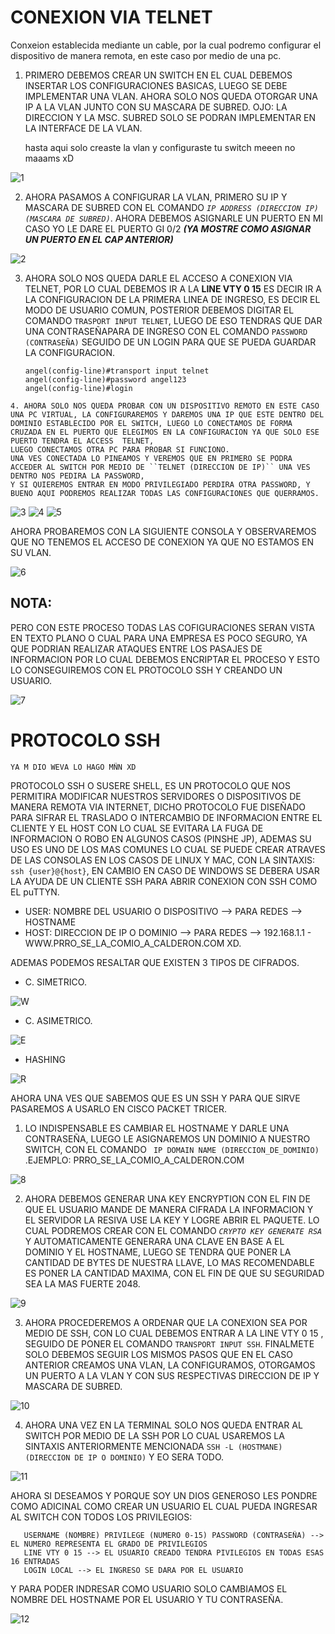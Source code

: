 # CONEXION VIA TELNET 
  Conxeion establecida mediante un cable, por la cual podremo configurar el dispositivo de manera remota, en este caso por medio de una pc.
  
   1. PRIMERO DEBEMOS CREAR UN SWITCH EN EL CUAL DEBEMOS INSERTAR LOS CONFIGURACIONES BASICAS, LUEGO SE DEBE IMPLEMENTAR UNA VLAN.
    AHORA SOLO NOS QUEDA OTORGAR UNA IP A LA VLAN JUNTO CON SU MASCARA DE SUBRED.
    OJO: LA DIRECCION Y LA MSC. SUBRED SOLO SE PODRAN IMPLEMENTAR EN LA INTERFACE DE LA VLAN.
    
        hasta aqui solo creaste la vlan y configuraste tu switch meeen no maaams xD 
    
   ![1](https://github.com/angelhr28/REDES-BASICAS/blob/master/IMAGENES/CISCO%203/1.png)
   
   2. AHORA PASAMOS A CONFIGURAR LA VLAN, PRIMERO SU IP Y MASCARA DE SUBRED CON EL COMANDO _``IP ADDRESS (DIRECCION IP)  (MASCARA DE SUBRED)``_.
     AHORA DEBEMOS ASIGNARLE UN PUERTO EN MI CASO YO LE DARE EL PUERTO GI 0/2 __*(YA MOSTRE COMO ASIGNAR UN PUERTO EN EL CAP ANTERIOR)*__
       
   ![2](https://github.com/angelhr28/REDES-BASICAS/blob/master/IMAGENES/CISCO%203/2.png)
    
   3. AHORA SOLO NOS QUEDA DARLE EL ACCESO A CONEXION VIA TELNET, POR LO CUAL DEBEMOS IR A LA **LINE VTY 0 15** ES DECIR IR A LA CONFIGURACION DE LA PRIMERA LINEA DE INGRESO, ES DECIR EL MODO DE USUARIO COMUN, POSTERIOR DEBEMOS DIGITAR EL COMANDO ``TRASPORT INPUT TELNET``,
   LUEGO DE ESO TENDRAS QUE DAR UNA CONTRASEÑAPARA DE INGRESO CON EL COMANDO ``PASSWORD (CONTRASEÑA)`` SEGUIDO DE UN LOGIN PARA QUE SE PUEDA GUARDAR LA CONFIGURACION.
          
          
          angel(config-line)#transport input telnet
          angel(config-line)#password angel123
          angel(config-line)#login
          
    4. AHORA SOLO NOS QUEDA PROBAR CON UN DISPOSITIVO REMOTO EN ESTE CASO UNA PC VIRTUAL, LA CONFIGURAREMOS Y DAREMOS UNA IP QUE ESTE DENTRO DEL DOMINIO ESTABLECIDO POR EL SWITCH, LUEGO LO CONECTAMOS DE FORMA CRUZADA EN EL PUERTO QUE ELEGIMOS EN LA CONFIGURACION YA QUE SOLO ESE PUERTO TENDRA EL ACCESS  TELNET, 
    LUEGO CONECTAMOS OTRA PC PARA PROBAR SI FUNCIONO.
    UNA VES CONECTADA LO PINEAMOS Y VEREMOS QUE EN PRIMERO SE PODRA ACCEDER AL SWITCH POR MEDIO DE ``TELNET (DIRECCION DE IP)`` UNA VES DENTRO NOS PEDIRA LA PASSWORD,
    Y SI QUIEREMOS ENTRAR EN MODO PRIVILEGIADO PERDIRA OTRA PASSWORD, Y BUENO AQUI PODREMOS REALIZAR TODAS LAS CONFIGURACIONES QUE QUERRAMOS.
    
   ![3](https://github.com/angelhr28/REDES-BASICAS/blob/master/IMAGENES/CISCO%203/3.png)
   ![4](https://github.com/angelhr28/REDES-BASICAS/blob/master/IMAGENES/CISCO%203/4.png)
   ![5](https://github.com/angelhr28/REDES-BASICAS/blob/master/IMAGENES/CISCO%203/5.png)
  
   
   AHORA PROBAREMOS CON LA SIGUIENTE CONSOLA Y OBSERVAREMOS QUE NO TENEMOS EL ACCESO DE CONEXION YA QUE NO ESTAMOS EN SU VLAN.
   
   ![6](https://github.com/angelhr28/REDES-BASICAS/blob/master/IMAGENES/CISCO%203/6.png)
   
   
  ## NOTA:
  
  PERO CON ESTE PROCESO TODAS LAS COFIGURACIONES SERAN VISTA EN TEXTO PLANO O CUAL PARA UNA EMPRESA ES POCO SEGURO, YA QUE PODRIAN REALIZAR ATAQUES ENTRE LOS PASAJES DE INFORMACION POR LO CUAL DEBEMOS ENCRIPTAR EL PROCESO Y ESTO LO CONSEGUIREMOS CON EL PROTOCOLO SSH Y CREANDO UN USUARIO.
  
  ![7](https://github.com/angelhr28/REDES-BASICAS/blob/master/IMAGENES/CISCO%203/7.png)
  
  
  # PROTOCOLO SSH 
  
    YA M DIO WEVA LO HAGO MÑN XD
  PROTOCOLO SSH O SUSERE SHELL, ES UN PROTOCOLO QUE NOS PERMITIRA MODIFICAR NUESTROS SERVIDORES O DISPOSITIVOS DE MANERA REMOTA VIA INTERNET, DICHO PROTOCOLO FUE DISEÑADO PARA SIFRAR EL TRASLADO O INTERCAMBIO DE INFORMACION ENTRE EL CLIENTE Y EL HOST CON LO CUAL SE EVITARA LA FUGA DE INFORMACION O ROBO EN ALGUNOS CASOS (PINSHE JP), ADEMAS SU USO ES UNO DE LOS MAS COMUNES LO CUAL SE PUEDE CREAR ATRAVES DE LAS CONSOLAS EN LOS CASOS DE LINUX Y MAC, CON LA SINTAXIS: ``ssh {user}@{host}``, EN CAMBIO EN CASO DE WINDOWS SE DEBERA USAR LA AYUDA DE UN CLIENTE SSH PARA ABRIR CONEXION CON SSH COMO EL puTTYN.
  
  - USER: NOMBRE DEL USUARIO O DISPOSITIVO --> PARA REDES --> HOSTNAME
  - HOST: DIRECCION DE IP O DOMINIO --> PARA REDES --> 192.168.1.1 - WWW.PRRO_SE_LA_COMIO_A_CALDERON.COM XD.
  
  ADEMAS PODEMOS RESALTAR QUE EXISTEN 3 TIPOS DE CIFRADOS.
  
   - C. SIMETRICO.
   
   ![W](https://www.hostinger.es/tutoriales/wp-content/uploads/sites/7/2017/09/encriptacion-simetrica-tutorial-ssh.jpg)
   
  - C. ASIMETRICO.
  
  ![E](https://www.hostinger.es/tutoriales/wp-content/uploads/sites/7/2017/09/cifrado-asimetrico.jpg)
  
  - HASHING 
  
  ![R](https://www.hostinger.es/tutoriales/wp-content/uploads/sites/7/2017/09/ssh-tutorial-hash.jpg)
  
  AHORA UNA VES QUE SABEMOS QUE ES UN SSH  Y PARA QUE SIRVE PASAREMOS A USARLO EN CISCO PACKET TRICER.
  
  1. LO INDISPENSABLE ES CAMBIAR EL HOSTNAME Y DARLE UNA CONTRASEÑA, LUEGO LE ASIGNAREMOS UN DOMINIO A NUESTRO SWITCH, CON EL COMANDO `` IP DOMAIN NAME (DIRECCION_DE_DOMINIO)`` .EJEMPLO: PRRO_SE_LA_COMIO_A_CALDERON.COM
  
  ![8]()
  
  2. AHORA DEBEMOS GENERAR UNA KEY ENCRYPTION CON EL FIN DE QUE EL USUARIO MANDE DE MANERA CIFRADA LA INFORMACION Y EL SERVIDOR LA RESIVA USE LA KEY Y LOGRE ABRIR EL PAQUETE. LO CUAL PODREMOS CREAR CON EL COMANDO *``CRYPTO KEY GENERATE RSA``* Y AUTOMATICAMENTE GENERARA UNA CLAVE EN BASE A EL DOMINIO Y EL HOSTNAME, LUEGO SE TENDRA QUE PONER LA CANTIDAD DE BYTES DE NUESTRA LLAVE, LO MAS RECOMENDABLE ES PONER LA CANTIDAD MAXIMA, CON EL FIN DE QUE SU SEGURIDAD SEA LA MAS FUERTE 2048.
  
  ![9]()
  
 3. AHORA PROCEDEREMOS A ORDENAR QUE LA CONEXION SEA POR MEDIO DE SSH, CON LO CUAL DEBEMOS ENTRAR A LA LINE VTY 0 15 , SEGUIDO DE PONER EL COMANDO ``TRANSPORT INPUT SSH``. FINALMETE SOLO DEBEMOS SEGUIR LOS MISMOS PASOS QUE EN EL CASO ANTERIOR CREAMOS UNA VLAN, LA CONFIGURAMOS, OTORGAMOS UN PUERTO A LA VLAN Y CON SUS RESPECTIVAS DIRECCION DE IP Y MASCARA DE SUBRED.
 
 ![10]()
 
 4. AHORA UNA VEZ EN LA TERMINAL SOLO NOS QUEDA ENTRAR AL SWITCH POR MEDIO DE LA SSH POR LO CUAL USAREMOS LA SINTAXIS ANTERIORMENTE MENCIONADA  ``SSH -L (HOSTMANE) (DIRECCION DE IP O DOMINIO)`` Y EO SERA TODO.
 
 ![11]()
 
 AHORA SI DESEAMOS  Y PORQUE SOY UN DIOS GENEROSO LES PONDRE COMO ADICINAL COMO CREAR UN USUARIO EL CUAL PUEDA INGRESAR AL SWITCH CON TODOS LOS PRIVILEGIOS:
 
       USERNAME (NOMBRE) PRIVILEGE (NUMERO 0-15) PASSWORD (CONTRASEÑA) --> EL NUMERO REPRESENTA EL GRADO DE PRIVILEGIOS 
       LINE VTY 0 15 --> EL USUARIO CREADO TENDRA PIVILEGIOS EN TODAS ESAS 16 ENTRADAS
       LOGIN LOCAL --> EL INGRESO SE DARA POR EL USUARIO
       
 Y PARA PODER INDRESAR COMO USUARIO SOLO CAMBIAMOS EL NOMBRE DEL HOSTNAME POR EL USUARIO Y TU CONTRASEÑA.
 
 ![12]()
 
  
   
